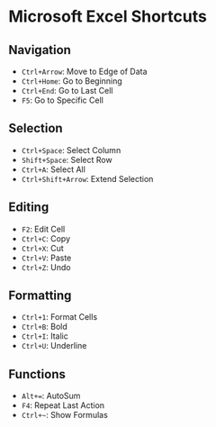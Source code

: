 # Microsoft Excel Shortcuts

## Navigation
- `Ctrl+Arrow`: Move to Edge of Data
- `Ctrl+Home`: Go to Beginning
- `Ctrl+End`: Go to Last Cell
- `F5`: Go to Specific Cell

## Selection
- `Ctrl+Space`: Select Column
- `Shift+Space`: Select Row
- `Ctrl+A`: Select All
- `Ctrl+Shift+Arrow`: Extend Selection

## Editing
- `F2`: Edit Cell
- `Ctrl+C`: Copy
- `Ctrl+X`: Cut
- `Ctrl+V`: Paste
- `Ctrl+Z`: Undo

## Formatting
- `Ctrl+1`: Format Cells
- `Ctrl+B`: Bold
- `Ctrl+I`: Italic
- `Ctrl+U`: Underline

## Functions
- `Alt+=`: AutoSum
- `F4`: Repeat Last Action
- `Ctrl+~`: Show Formulas
